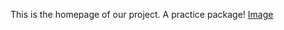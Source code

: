 This is the homepage of our project. A practice package!
[Image](https://raw.githubusercontent.com/AhmedRaja1/ahmedrajapdf-PDF-Package-PyPi/main/PYPI.org.PNG)
